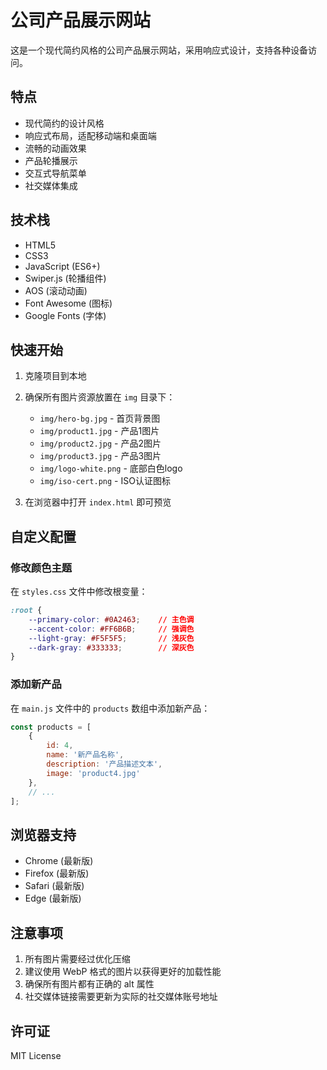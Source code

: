 # 公司产品展示网站

这是一个现代简约风格的公司产品展示网站，采用响应式设计，支持各种设备访问。

## 特点

- 现代简约的设计风格
- 响应式布局，适配移动端和桌面端
- 流畅的动画效果
- 产品轮播展示
- 交互式导航菜单
- 社交媒体集成

## 技术栈

- HTML5
- CSS3
- JavaScript (ES6+)
- Swiper.js (轮播组件)
- AOS (滚动动画)
- Font Awesome (图标)
- Google Fonts (字体)

## 快速开始

1. 克隆项目到本地
2. 确保所有图片资源放置在 `img` 目录下：
   - `img/hero-bg.jpg` - 首页背景图
   - `img/product1.jpg` - 产品1图片
   - `img/product2.jpg` - 产品2图片
   - `img/product3.jpg` - 产品3图片
   - `img/logo-white.png` - 底部白色logo
   - `img/iso-cert.png` - ISO认证图标

3. 在浏览器中打开 `index.html` 即可预览

## 自定义配置

### 修改颜色主题

在 `styles.css` 文件中修改根变量：

```css
:root {
    --primary-color: #0A2463;    // 主色调
    --accent-color: #FF6B6B;     // 强调色
    --light-gray: #F5F5F5;       // 浅灰色
    --dark-gray: #333333;        // 深灰色
}
```

### 添加新产品

在 `main.js` 文件中的 `products` 数组中添加新产品：

```javascript
const products = [
    {
        id: 4,
        name: '新产品名称',
        description: '产品描述文本',
        image: 'product4.jpg'
    },
    // ...
];
```

## 浏览器支持

- Chrome (最新版)
- Firefox (最新版)
- Safari (最新版)
- Edge (最新版)

## 注意事项

1. 所有图片需要经过优化压缩
2. 建议使用 WebP 格式的图片以获得更好的加载性能
3. 确保所有图片都有正确的 alt 属性
4. 社交媒体链接需要更新为实际的社交媒体账号地址

## 许可证

MIT License 